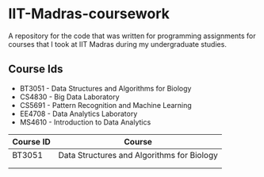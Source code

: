 # IIT-Madras-coursework

A repository for the code that was written for programming assignments for courses that I took at IIT Madras during my undergraduate studies.

## Course Ids

- BT3051 - Data Structures and Algorithms for Biology
- CS4830 - Big Data Laboratory
- CS5691 - Pattern Recognition and Machine Learning
- EE4708 - Data Analytics Laboratory
- MS4610 - Introduction to Data Analytics

| Course ID | Course |
|---|---|
| BT3051 | Data Structures and Algorithms for Biology | 
|   |   | 
|   |   |

